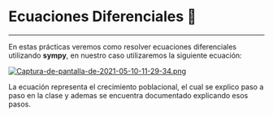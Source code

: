 # Ecuaciones Diferenciales 📖

<hr>

En estas prácticas veremos como resolver ecuaciones diferenciales utilizando **sympy**,
en nuestro caso utilizaremos la siguiente ecuación:

[![Captura-de-pantalla-de-2021-05-10-11-29-34.png](https://i.postimg.cc/rsg0D5Sr/Captura-de-pantalla-de-2021-05-10-11-29-34.png)](https://postimg.cc/V0rLTrZf)

La ecuación representa el crecimiento poblacional, el cual se explico paso a paso en la clase y ademas se encuentra documentado
explicando esos pasos.
